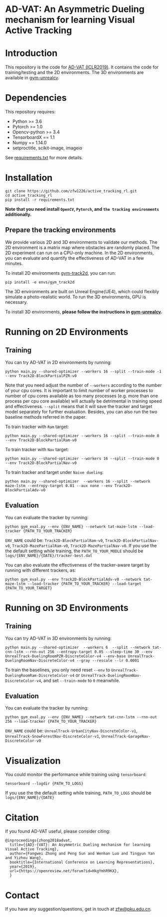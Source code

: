 # AD-VAT: An Asymmetric Dueling mechanism for learning Visual Active Tracking
# Introduction
This repository is the code for [AD-VAT (ICLR2019)](https://openreview.net/pdf?id=HkgYmhR9KX). 
It contains the code for training/testing and the 2D environments.
The 3D environments are available in [gym-unrealcv](https://github.com/zfw1226/gym-unrealcv).

# Dependencies
This repository requires:
- Python >= 3.6
- Pytorch >= 1.0
- Opencv-python >= 3.4
- TensorboardX == 1.1
- Numpy == 1.14.0
- setproctitle, scikit-image, imageio

See [requirements.txt](requirements.txt) for more details.
# Installation
```
git clone https://github.com/zfw1226/active_tracking_rl.git
cd active_tracking_rl
pip install -r requirements.txt
```
**Note that you need install `OpenCV`, `Pytorch`, and `the tracking environments` additionally.**

## Prepare the tracking environments
We provide various 2D and 3D environments to validate our methods.
The 2D environment is a matrix map where obstacles are randomly placed.
The 2D experiment can run on a CPU-only machine.
In the 2D environments, you can evaluate and quantify the effectiveness of AD-VAT in a few minutes. 

To install 2D environments [gym-track2d](/envs/gym-track2d), you can run:
```
pip install -e envs/gym_track2d
```

The 3D environments are built on Unreal Engine(UE4), which could flexibly
simulate a photo-realistic world.
To run the 3D environments, GPU is necessary.

To install 3D environments, **please follow the instructions in 
[gym-unrealcv](https://github.com/zfw1226/gym-unrealcv).**

# Running on 2D Environments
## Training
You can try AD-VAT in 2D environments by running:
```
python main.py --shared-optimizer --workers 16 --split --train-mode -1 --env Track2D-BlockPartialPZR-v0
```
Note that you need adjust the number of `--workers` according to the number of your cpu cores.
It is important to limit number of worker processes to number of cpu cores available 
as too many processes (e.g. more than one process per cpu core available) will actually be detrimental 
in training speed and effectiveness.
`--split` means that it will save the tracker and target model separately for further evaluation.
Besides, you can also run the two baseline methods referred in the paper.

To train tracker with `Ram` target:
```
python main.py --shared-optimizer --workers 16 --split --train-mode 0 --env Track2D-BlockPartialRam-v0
```
To train tracker with `Nav` target:
```
python main.py --shared-optimizer --workers 16 --split --train-mode 0 --env Track2D-BlockPartialNav-v0
```
To train tracker and target under `Naive dueling`:
```
python main.py --shared-optimizer  --workers 16 --split --network maze-lstm --entropy-target 0.01 --aux none --env Track2D-BlockPartialAdv-v0
```

## Evaluation
You can evaluate the tracker by running:
```
python gym_eval.py --env {ENV_NAME} --network tat-maze-lstm --load-tracker {PATH_TO_YOUR_TRACKER}
```
`ENV_NAME` could be: `Track2D-BlockPartialRam-v0`, `Track2D-BlockPartialNav-v0`, `Track2D-MazePartialRam-v0`, `Track2D-MazePartialNav-v0`.
If you use the the default setting while training, the `PATH_TO_YOUR_MODLE` should be `logs/{ENV_NAME}/{DATE}/tracker-best.dat`

You can also evaluate the effectiveness of the tracker-aware target by running with different trackers, as:
```
python gym_eval.py --env Track2D-BlockPartialAdv-v0 --network tat-maze-lstm --load-tracker {PATH_TO_YOUR_TRACKER} --load-target {PATH_TO_YOUR_TARGET}
```

# Running on 3D Environments
## Training
You can try AD-VAT in 3D environments by running:
```
python main.py --shared-optimizer  --workers 6  --split --network tat-cnn-lstm --rnn-out 256 --entropy-target 0.05 --sleep-time 30 --env UnrealTrack-DuelingRoomPZR-DiscreteColor-v4 --env-base UnrealTrack-DuelingRoomNav-DiscreteColor-v4 --gray --rescale --lr 0.0001
```
To train the baselines, you only need reset `--env` to `UnrealTrack-DuelingRoomRam-DiscreteColor-v4` or `UnrealTrack-DuelingRoomNav-DiscreteColor-v4`, and set `--train-mode` to `0` meanwhile.

## Evaluation
You can evaluate the tracker by running:
```
python gym_eval.py --env {ENV_NAME} --network tat-cnn-lstm --rnn-out 256 --load-tracker {PATH_TO_YOUR_TRACKER} 
```
``ENV_NAME`` could be: `UnrealTrack-UrbanCityNav-DiscreteColor-v1`, `UnrealTrack-SnowForestNav-DiscreteColor-v1`,
`UnrealTrack-GarageNav-DiscreteColor-v0`

# Visualization
You could monitor the performance while training using `tensorboard`:
```
tensorboard --logdir {PATH_TO_LOGS}
```
If you use the the default setting while training, `PATH_TO_LOGS` should be `logs/{ENV_NAME}/{DATE}`


# Citation
If you found AD-VAT useful, please consider citing:
```
@inproceedings{zhong2018advat,
  title={{AD}-{VAT}: An Asymmetric Dueling mechanism for learning Visual Active Tracking},
  author={Fangwei Zhong and Peng Sun and Wenhan Luo and Tingyun Yan and Yizhou Wang},
  booktitle={International Conference on Learning Representations},
  year={2019},
  url={https://openreview.net/forum?id=HkgYmhR9KX},
  }
```

# Contact
If you have any suggestion/questions, get in touch at [zfw@pku.edu.cn](zfw@pku.edu.cn).